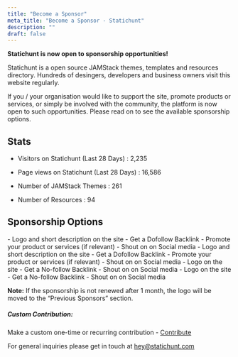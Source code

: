 ```yaml
---
title: "Become a Sponsor"
meta_title: "Become a Sponsor - Statichunt"
description: ""
draft: false
---
```



**Statichunt is now open to sponsorship opportunities!**

Statichunt is a open source JAMStack themes, templates and resources directory. Hundreds of desingers, developers and business owners visit this website regularly. 

If you / your organisation would like to support the site, promote products or services, or simply be involved with the community, the platform is now open to such opportunities. Please read on to see the available sponsorship options.

## Stats

- Visitors on Statichunt (Last 28 Days) : 2,235

- Page views on Statichunt (Last 28 Days) : 16,586

- Number of JAMStack Themes : 261

- Number of Resources : 94


## Sponsorship Options 

<Sponsor title="Platinum Sponsorship" type="platinum" price="1000" paddle="https://buy.paddle.com/product/820202">
- Logo and short description on the site
- Get a Dofollow Backlink 
- Promote your product or services (if relevant)
- Shout on on Social media 
</Sponsor>

<Sponsor title="Gold Sponsorship" type="gold" price="500" paddle="https://buy.paddle.com/product/820202">
- Logo and short description on the site
- Get a Dofollow Backlink 
- Promote your product or services (if relevant)
- Shout on on Social media 
</Sponsor>

<Sponsor title="Silver Sponsorship" type="bronze" price="300" paddle="https://buy.paddle.com/product/820202">
- Logo on the site
- Get a No-follow Backlink 
- Shout on on Social media 
</Sponsor>

<Sponsor title="Bronze Sponsorship" type="bronze" price="200" paddle="https://buy.paddle.com/product/820202">
- Logo on the site
- Get a No-follow Backlink 
- Shout on on Social media 
</Sponsor>


**Note:** If the sponsorship is not renewed after 1 month, the logo will be moved to the “Previous Sponsors” section. 

##### Custom Contribution:

Make a custom one-time or recurring contribution - <a href="https://www.buymeacoffee.com/statichunt " target="_blank" rel="nofollow noopener noreferrer"> Contribute </a>




For general inquiries please get in touch at hey@statichunt.com 
